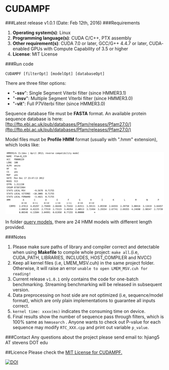 # CUDAMPF
###Latest release
v1.0.1 (Date: Feb 12th, 2016)
###Requirements
1. **Operating system(s)**: Linux
2. **Programming language(s)**: CUDA C/C++, PTX assembly
3. **Other requirement(s)**: CUDA 7.0 or later, GCC/G++ 4.4.7 or later, CUDA-
enabled GPUs with Compute Capability of 3.5 or higher
4. **License**: MIT License

###Run code
```
CUDAMPF [filterOpt] [modelOpt] [databaseOpt]
```
There are three filter options:
- "**-ssv**": Single Segment Viterbi filter (since HMMER3.1)
- "**-msv**": Multiple Segment Viterbi filter (since HMMER3.0)
- "**-vit**": Full P7Viterbi filter (since HMMER3.0)

Sequence database file must be **FASTA** format. An available protein sequence database is here: [ftp://ftp.ebi.ac.uk/pub/databases/Pfam/releases/Pfam27.0/](ftp://ftp.ebi.ac.uk/pub/databases/Pfam/releases/Pfam27.0/)

Model files must be **Profile HMM** format (usually with ".hmm" extension), which looks like:

![](docs/hmm.png)

In folder [query models](https://github.com/Super-Hippo/CUDAMPF/tree/master/quey%20models), there are 24 HMM models with different length provided.

###Notes
1. Please make sure paths of library and compiler correct and detectable when using **Makefile** to compile whole project: ```make all```.(i.e, CUDA_PATH, LIBRARIES, INCLUDES, HOST_COMPILER and NVCC)
2. Keep all kernel files (i.e, LMEM_MSV.cuh) in the same project folder. Otherwise, it will raise an error ```unable to open LMEM_MSV.cuh for reading!```
3. Current release ```v1.0.1``` only contains the code for one-batch benchmarking. Streaming benchmarking will be released in subsequent version.
4. Data preprocessing on host side are not optimized (i.e, sequence/model format), which are only plain implementations to guarantee all inputs correct. 
5. ```kernel time: xxxx(ms)``` indicates the consuming time on device.
6. Final results show the number of sequence pass through filters, which is 100% same as ```hmmsearch``` . Anyone wants to check out P-value for each sequence may modify ```RTC_XXX.cpp``` and print out variable ```p_value```.

###Contact
Any questions about the project please send email to: hjiang5 AT stevens DOT edu

##Licence
Please check the [MIT License for CUDAMPF.](docs/License)

[![DOI](https://zenodo.org/badge/doi/10.5281/zenodo.46014.svg)](http://dx.doi.org/10.5281/zenodo.46014)

